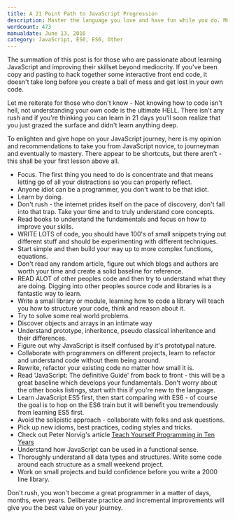 ```yaml
---
title: A 21 Point Path to JavaScript Progression
description: Master the language you love and have fun while you do. Most of all have patience / fun while you strive for constant improvement. Don't rush...
wordcount: 473
manualdate: June 13, 2016
category: JavaScript, ES6, ES6, Other
---
```

The summation of this post is for those who are passionate about learning JavaScript and improving their skillset beyond mediocrity. If you've been copy and pasting to hack together some interactive front end code, it doesn't take long before you create a ball of mess and get lost in your own code.

Let me reiterate for those who don't know - Not knowing how to code isn't hell, not understanding your own code is the ultimate HELL. There isn't any rush and if you're thinking you can learn in 21 days you'll soon realize that you just grazed the surface and didn't learn anything deep.

To enlighten and give hope on your JavaScript journey, here is my opinion and recommendations to take you from JavaScript novice, to journeyman and eventually to mastery. There appear to be shortcuts, but there aren't - this shall be your first lesson above all.

* Focus. The first thing you need to do is concentrate and that means letting go of all your distractions so you can properly reflect.
* Anyone idiot can be a programmer, you don't want to be that idiot.
* Learn by doing.
* Don't rush - the internet prides itself on the pace of discovery, don't fall into that trap. Take your time and to truly understand core concepts.
* Read books to understand the fundamentals and focus on how to improve your skills.
* WRITE LOTS of code, you should have 100's of small snippets trying out different stuff and should be experimenting with different techniques.
* Start simple and then build your way up to more complex functions, equations.
* Don't read any random article, figure out which blogs and authors are worth your time and create a solid baseline for reference.
* READ ALOT of other peoples code and then try to understand what they are doing. Digging into other peoples source code and libraries is a fantastic way to learn.
* Write a small library or module, learning how to code a library will teach you how to structure your code, think and reason about it.
* Try to solve some real world problems.
* Discover objects and arrays in an intimate way
* Understand prototype, inheritence, pseudo classical inheritence and their differences.
* Figure out why JavaScript is itself confused by it's prototypal nature.
* Collaborate with programmers on different projects, learn to refactor and understand code without them being around.
* Rewrite, refactor your existing code no matter how small it is.
* Read 'JavaScript: The definitive Guide' from back to front - this will be a great baseline which develops your fundamentals. Don't worry about the other books listings, start with this if you're new to the language.
* Learn JavaScript ES5 first, then start comparing with ES6 - of course the goal is to hop on the ES6 train but it will benefit you tremendously from learning ES5 first.
* Avoid the solipistic approach - collaborate with folks and ask questions.
* Pick up new idioms, best practices, coding styles and tricks.
* Check out Peter Norvig's article [Teach Yourself Programming in Ten Years](http://norvig.com/21-days.html)
* Understand how JavaScript can be used in a functional sense.
* Thoroughly understand all data types and structures. Write some code around each structure as a small weekend project.
* Work on small projects and build confidence before you write a 2000 line library.

Don't rush, you won't become a great programmer in a matter of days, months, even years. Deliberate practice and incremental improvements will give you the best value on your journey.